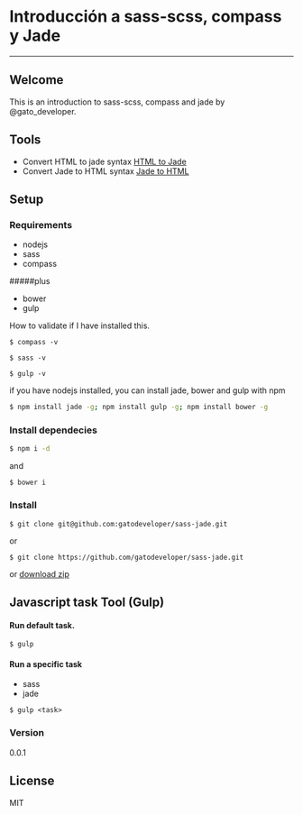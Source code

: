 # Introducción a sass-scss, compass y Jade
---

## Welcome

This is an introduction to sass-scss, compass and jade by @gato_developer. 

## Tools

* Convert HTML to jade syntax [HTML to Jade]
* Convert Jade to HTML syntax [Jade to HTML]

## Setup

### Requirements
- nodejs
- sass
- compass

#####plus

- bower
- gulp 

How to validate if I have installed this.

```
$ compass -v
```

```
$ sass -v
```

```
$ gulp -v
```

if you have nodejs installed, you can install jade, bower and gulp with npm

```sh
$ npm install jade -g; npm install gulp -g; npm install bower -g
```

### Install dependecies

```sh
$ npm i -d
```
and
```
$ bower i
```

### Install

```
$ git clone git@github.com:gatodeveloper/sass-jade.git
```

or 

```
$ git clone https://github.com/gatodeveloper/sass-jade.git
```

or [download zip]



## Javascript task Tool (Gulp)

#### Run default task.
```
$ gulp
```

#### Run a specific task

- sass
- jade

```
$ gulp <task>
```


### Version
0.0.1


License
----

MIT

[download zip]: <https://github.com/gatodeveloper/sass-jade/archive/master.zip>
[HTML to Jade]: <http://html2jade.org/>
[Jade to HTML]: <http://jade-lang.com/>

